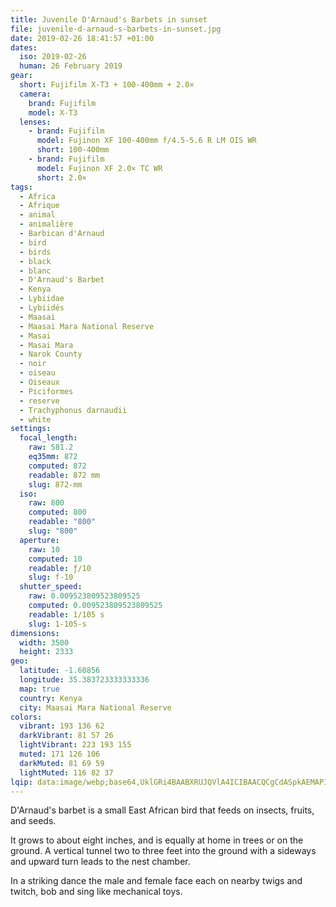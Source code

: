 ```yaml
---
title: Juvenile D'Arnaud's Barbets in sunset
file: juvenile-d-arnaud-s-barbets-in-sunset.jpg
date: 2019-02-26 18:41:57 +01:00
dates:
  iso: 2019-02-26
  human: 26 February 2019
gear:
  short: Fujifilm X-T3 + 100-400mm + 2.0×
  camera:
    brand: Fujifilm
    model: X-T3
  lenses:
    - brand: Fujifilm
      model: Fujinon XF 100-400mm f/4.5-5.6 R LM OIS WR
      short: 100-400mm
    - brand: Fujifilm
      model: Fujinon XF 2.0× TC WR
      short: 2.0×
tags:
  - Africa
  - Afrique
  - animal
  - animalière
  - Barbican d'Arnaud
  - bird
  - birds
  - black
  - blanc
  - D'Arnaud's Barbet
  - Kenya
  - Lybiidae
  - Lybiidés
  - Maasai
  - Maasai Mara National Reserve
  - Masai
  - Masai Mara
  - Narok County
  - noir
  - oiseau
  - Oiseaux
  - Piciformes
  - reserve
  - Trachyphonus darnaudii
  - white
settings:
  focal_length:
    raw: 581.2
    eq35mm: 872
    computed: 872
    readable: 872 mm
    slug: 872-mm
  iso:
    raw: 800
    computed: 800
    readable: "800"
    slug: "800"
  aperture:
    raw: 10
    computed: 10
    readable: ƒ/10
    slug: f-10
  shutter_speed:
    raw: 0.009523809523809525
    computed: 0.009523809523809525
    readable: 1/105 s
    slug: 1-105-s
dimensions:
  width: 3500
  height: 2333
geo:
  latitude: -1.60856
  longitude: 35.383723333333336
  map: true
  country: Kenya
  city: Maasai Mara National Reserve
colors:
  vibrant: 193 136 62
  darkVibrant: 81 57 26
  lightVibrant: 223 193 155
  muted: 171 126 106
  darkMuted: 81 69 59
  lightMuted: 116 82 37
lqip: data:image/webp;base64,UklGRi4BAABXRUJQVlA4ICIBAACQCgCdASpkAEMAP3Gmxlk0v7+qLbiMY/AuCWUC5AJH2+kKBf+HUtSj14k5ZiId3zmVEBbkcwq3W6MQXmkSaph36xJv+BAKozwKoynyhhaMLdJf3Pz/WvGn9UVZ5AAA/uoUDMrH5JKvNYaTBtSY/InASTZdEYmvIhXzh7DrrA7wrTiuu8cJneJquUBCCFwle4GuuVDFuA9DmlSasVKp4KnIIYo5R6IkUCTz3ALZyrHgUMeBkUKlaqQ/dSalpZK2IAr3CuDg6FOEC+AMCQjTPyDeISXW3iFSu78FUPxwdxVy1pn/A+uzFHR0fkhQ9EsPUUjICFM5YFFyVedTGbZqmCGePgcefltqsXUPfmWJ4B5rHN4GLmYQpiQuJ8Nd+CQcdP4gAA==
---
```


D'Arnaud's barbet is a small East African bird that feeds on insects, fruits, and seeds.

It grows to about eight inches, and is equally at home in trees or on the ground. A vertical tunnel two to three feet into the ground with a sideways and upward turn leads to the nest chamber.

In a striking dance the male and female face each on nearby twigs and twitch, bob and sing like mechanical toys.
